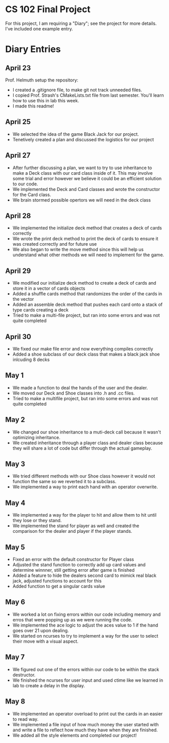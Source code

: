 # CS 102 Final Project

For this project, I am requiring a "Diary"; see the project for more details. I've included one example entry.

# Diary Entries

## April 23

Prof. Helmuth setup the repository:
- I created a .gitignore file, to make git not track unneeded files.
- I copied Prof. Strash's CMakeLists.txt file from last semester. You'll learn how to use this in lab this week.
- I made this readme!

## April 25

 - We selected the idea of the game Black Jack for our project.
 - Tenetively created a plan and discussed the logistics for our project

## April 27
 - After further discussing a plan, we want to try to use inheritance to make a Deck class with our card class inside of it. This may involve some trial and error however we believe it could be an efficient solution to our code.
 - We implemented the Deck and Card classes and wrote the constructor for the Card class.
 - We brain stormed possible opertors we will need in the deck class

## April 28
 - We implemented the initialize deck method that creates a deck of cards correctly
 - We wrote the print deck method to print the deck of cards to ensure it was created correctly and for future use
 - We also began to write the move method since this will help us understand what other methods we will need to implement for the game. 

## April 29
 - We modified our initialize deck method to create a deck of cards and store it in a vector of cards objects
 - Added a shuffle cards method that randomizes the order of the cards in the vector
 - Added an assemble deck method that pushes each card onto a stack of type cards creating a deck
 - Tried to make a multi-file project, but ran into some errors and was not quite completed

## April 30
 - We fixed our make file error and now everything compiles correctly
 - Added a shoe subclass of our deck class that makes a black jack shoe inlcuding 8 decks

## May 1
- We made a function to deal the hands of the user and the dealer.
- We moved our Deck and Shoe classes into .h and .cc files. 
 - Tried to make a multifile project, but ran into some errors and was not quite completed

## May 2
- We changed our shoe inheritance to a muti-deck call because it wasn't optimizing inheritance. 
- We created inheritance through a player class and dealer class because they will share a lot of code but differ through the actual gameplay. 

## May 3
- We tried different methods with our Shoe class however it would not function the same so we reverted it to a subclass.
- We implemented a way to print each hand with an operator overwrite.

## May 4
- We implemented a way for the player to hit and allow them to hit until they lose or they stand. 
- We implemented the stand for player as well and created the comparison for the dealer and player if the player stands. 

## May 5
- Fixed an error with the default constructor for Player class
- Adjusted the stand function to correctly add up card values and determine winnner, still getting error after game is finished
- Added a feature to hide the dealers second card to mimick real black jack, adjusted functions to account for this
- Added function to get a singular cards value

## May 6 
- We worked a lot on fixing errors within our code including memory and erros that were popping up as we were running the code.
- We implemented the ace logic to adjust the aces value to 1 if the hand goes over 21 upon dealing.
- We started on ncurses to try to implement a way for the user to select their move with a visual aspect.

## May 7
- We figured out one of the errors within our code to be within the stack destructor.
- We finished the ncurses for user input and used ctime like we learned in lab to create a delay in the display.

## May 8
- We implemented an operator overload to print out the cards in an easier to read way.
- We implemented a file input of how much money the user started with and write a file to reflect how much they have when they are finished. 
- We added all the style elements and completed our project!
